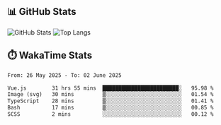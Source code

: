 ## 📊 GitHub Stats
![GitHub Stats](https://github-readme-stats.vercel.app/api?username=fe-brweb&show_icons=true&theme=shades-of-purple)
![Top Langs](https://github-readme-stats.vercel.app/api/top-langs/?username=fe-brweb&layout=compact&theme=shades-of-purple)

## ⏱️ WakaTime Stats
<!--START_SECTION:waka-->

```txt
From: 26 May 2025 - To: 02 June 2025

Vue.js        31 hrs 55 mins  ████████████████████████░   95.98 %
Image (svg)   30 mins         ▒░░░░░░░░░░░░░░░░░░░░░░░░   01.54 %
TypeScript    28 mins         ▒░░░░░░░░░░░░░░░░░░░░░░░░   01.41 %
Bash          17 mins         ▒░░░░░░░░░░░░░░░░░░░░░░░░   00.85 %
SCSS          2 mins          ░░░░░░░░░░░░░░░░░░░░░░░░░   00.12 %
```

<!--END_SECTION:waka-->
